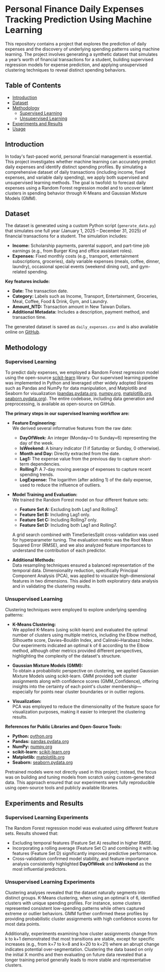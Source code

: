 # Personal Finance Daily Expenses Tracking Prediction Using Machine Learning

This repository contains a project that explores the prediction of daily expenses and the discovery of underlying spending patterns using machine learning. The project involves generating a synthetic dataset that simulates a year’s worth of financial transactions for a student, building supervised regression models for expense prediction, and applying unsupervised clustering techniques to reveal distinct spending behaviors.

## Table of Contents

- [Introduction](#introduction)
- [Dataset](#dataset)
- [Methodology](#methodology)
  - [Supervised Learning](#supervised-learning)
  - [Unsupervised Learning](#unsupervised-learning)
- [Experiments and Results](#experiments-and-results)
- [Usage](#usage)

## Introduction

In today's fast-paced world, personal financial management is essential. This project investigates whether machine learning can accurately predict daily expenses and identify distinct spending profiles. By simulating a comprehensive dataset of daily transactions (including income, fixed expenses, and variable daily spending), we apply both supervised and unsupervised learning methods. The goal is twofold: to forecast daily expenses using a Random Forest regression model and to uncover latent clusters in spending behavior through K-Means and Gaussian Mixture Models (GMM).

## Dataset

The dataset is generated using a custom Python script (`generate_data.py`) that simulates one full year (January 1, 2025 – December 31, 2025) of financial transactions for a student. The simulation includes:

- **Income:** Scholarship payments, parental support, and part-time job earnings (e.g., from Burger King and office assistant roles).
- **Expenses:** Fixed monthly costs (e.g., transport, entertainment subscriptions, groceries), daily variable expenses (meals, coffee, dinner, laundry), occasional special events (weekend dining out), and gym-related spending.

**Key features include:**
- **Date:** The transaction date.
- **Category:** Labels such as Income, Transport, Entertainment, Groceries, Meal, Coffee, Food & Drink, Gym, and Laundry.
- **Amount_NTD:** Transaction amount in New Taiwan Dollars.
- **Additional Metadata:** Includes a description, payment method, and transaction time.

The generated dataset is saved as `daily_expenses.csv` and is also available online on [GitHub](https://github.com/benedictdavon/AI-Capstone-Homework-1).

## Methodology

### Supervised Learning

To predict daily expenses, we employed a Random Forest regression model using the open-source [scikit-learn](https://scikit-learn.org/) library. Our supervised learning pipeline was implemented in Python and leveraged other widely adopted libraries such as Pandas and NumPy for data manipulation, and Matplotlib and Seaborn for visualization ([pandas.pydata.org](https://pandas.pydata.org/), [numpy.org](https://numpy.org/), [matplotlib.org](https://matplotlib.org/), [seaborn.pydata.org](https://seaborn.pydata.org/)). The entire codebase, including data generation and preprocessing, is available as open-source on GitHub.

**The primary steps in our supervised learning workflow are:**

- **Feature Engineering:**  
  We derived several informative features from the raw date:
  - **DayOfWeek:** An integer (Monday=0 to Sunday=6) representing the day of the week.
  - **IsWeekend:** A binary indicator (1 if Saturday or Sunday, 0 otherwise).
  - **Month and Day:** Directly extracted from the date.
  - **Lag1:** The expense value from the previous day to capture short-term dependencies.
  - **Rolling7:** A 7-day moving average of expenses to capture recent spending trends.
  - **LogExpense:** The logarithm (after adding 1) of the daily expense, used to reduce the influence of outliers.

- **Model Training and Evaluation:**  
  We trained the Random Forest model on four different feature sets:
  - **Feature Set A:** Excluding both Lag1 and Rolling7.
  - **Feature Set B:** Including Lag1 only.
  - **Feature Set C:** Including Rolling7 only.
  - **Feature Set D:** Including both Lag1 and Rolling7.

  A grid search combined with TimeSeriesSplit cross-validation was used for hyperparameter tuning. The evaluation metric was the Root Mean Squared Error (RMSE), and we also analyzed feature importances to understand the contribution of each predictor.

- **Additional Methods:**  
  Data resampling techniques ensured a balanced representation of the temporal data. Dimensionality reduction, specifically Principal Component Analysis (PCA), was applied to visualize high-dimensional features in two dimensions. This aided in both exploratory data analysis and in validating the clustering results.

### Unsupervised Learning

Clustering techniques were employed to explore underlying spending patterns:

- **K-Means Clustering:**  
  We applied K-Means (using scikit-learn) and evaluated the optimal number of clusters using multiple metrics, including the Elbow method, Silhouette score, Davies–Bouldin Index, and Calinski–Harabasz Index. Our experiments indicated an optimal k of 6 according to the Elbow method, although other metrics provided different perspectives, highlighting the complexity of the dataset's structure.

- **Gaussian Mixture Models (GMM):**  
  To obtain a probabilistic perspective on clustering, we applied Gaussian Mixture Models using scikit-learn. GMM provided soft cluster assignments along with confidence scores (GMM_Confidence), offering insights into the certainty of each point's cluster membership—especially for points near cluster boundaries or in outlier regions.

- **Visualization:**  
  PCA was employed to reduce the dimensionality of the feature space for visualization purposes, making it easier to interpret the clustering results.

**References for Public Libraries and Open-Source Tools:**

- **Python:** [python.org](https://www.python.org/)
- **Pandas:** [pandas.pydata.org](https://pandas.pydata.org/)
- **NumPy:** [numpy.org](https://numpy.org/)
- **scikit-learn:** [scikit-learn.org](https://scikit-learn.org/)
- **Matplotlib:** [matplotlib.org](https://matplotlib.org/)
- **Seaborn:** [seaborn.pydata.org](https://seaborn.pydata.org/)

Pretrained models were not directly used in this project; instead, the focus was on building and tuning models from scratch using custom-generated data. This approach ensured that our experiments were fully reproducible using open-source tools and publicly available libraries.

## Experiments and Results

### Supervised Learning Experiments

The Random Forest regression model was evaluated using different feature sets. Results showed that:
- Excluding temporal features (Feature Set A) resulted in higher RMSE.
- Incorporating a rolling average (Feature Set C) and combining it with lag features (Feature Set D) significantly improved predictive performance.
- Cross-validation confirmed model stability, and feature importance analysis consistently highlighted **DayOfWeek** and **IsWeekend** as the most influential predictors.

### Unsupervised Learning Experiments

Clustering analyses revealed that the dataset naturally segments into distinct groups. K-Means clustering, when using an optimal k of 6, identified clusters with unique spending profiles. For instance, some clusters represented consistent low-spending patterns while others captured extreme or outlier behaviors. GMM further confirmed these profiles by providing probabilistic cluster assignments with high confidence scores for most data points.

Additionally, experiments examining how cluster assignments change from k to k+1 demonstrated that most transitions are stable, except for specific increases (e.g., from k=7 to k=8 and k=20 to k=21) where an abrupt change indicates potential over-segmentation. Clustering the data based on only the initial X months and then evaluating on future data revealed that a longer training period generally leads to more stable and representative clusters.
